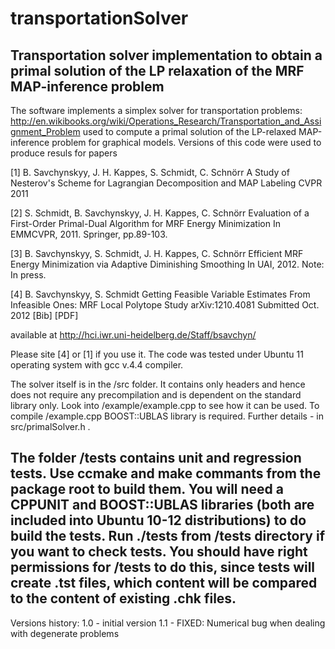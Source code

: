 transportationSolver
====================

Transportation solver implementation to obtain a primal solution of the LP relaxation of the MRF MAP-inference problem
-----------------------------------------------------------------------------------
The software implements a simplex solver for transportation problems: http://en.wikibooks.org/wiki/Operations_Research/Transportation_and_Assignment_Problem
used to compute a primal solution of the LP-relaxed MAP-inference problem for graphical models. Versions of this code were used to produce resuls for papers

[1] B. Savchynskyy, J. H. Kappes, S. Schmidt, C. Schnörr
A Study of Nesterov's Scheme for Lagrangian Decomposition and MAP Labeling
CVPR 2011 

[2] S. Schmidt, B. Savchynskyy, J. H. Kappes, C. Schnörr
Evaluation of a First-Order Primal-Dual Algorithm for MRF Energy Minimization
In EMMCVPR, 2011. Springer, pp.89-103. 

[3] B. Savchynskyy, S. Schmidt, J. H. Kappes, C. Schnörr
Efficient MRF Energy Minimization via Adaptive Diminishing Smoothing
In UAI, 2012. Note: In press. 

[4] B. Savchynskyy, S. Schmidt
Getting Feasible Variable Estimates From Infeasible Ones: MRF Local Polytope Study
arXiv:1210.4081 Submitted Oct. 2012 [Bib] [PDF]

available at http://hci.iwr.uni-heidelberg.de/Staff/bsavchyn/

Please site [4] or [1] if you use it. The code was tested under Ubuntu 11 operating system with gcc v.4.4 compiler.

The solver itself is in the /src folder. It contains only headers and hence does not require any precompilation and is dependent on the standard library only. Look into /example/example.cpp to see how it can be used. To compile /example.cpp BOOST::UBLAS library is required. Further details - in src/primalSolver.h .

The folder /tests contains unit and regression tests. Use ccmake and make commants from the package root to build them. You will need a CPPUNIT and BOOST::UBLAS libraries (both are included into Ubuntu 10-12 distributions) to do build the tests. Run ./tests from /tests directory if you want to check tests. You should have right permissions for /tests to do this, since tests will create .tst files, which content will be compared to the content of existing .chk files.
---------------------------------------------------
Versions history:
1.0 - initial version
1.1 - FIXED: Numerical bug when dealing with degenerate problems 
